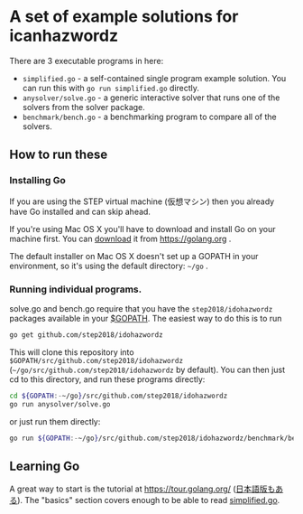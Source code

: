 # A set of example solutions for icanhazwordz

There are 3 executable programs in here:

* `simplified.go` - a self-contained single program example solution. You can run this with `go run simplified.go` directly.
* `anysolver/solve.go` - a generic interactive solver that runs one of the solvers from the solver package.
* `benchmark/bench.go` - a benchmarking program to compare all of the solvers.

## How to run these

### Installing Go

If you are using the STEP virtual machine (仮想マシン) then you already have Go
installed and can skip ahead.

If you're using Mac OS X you'll have to download and install Go on your machine
first. You can [download](https://golang.org/dl/) it from https://golang.org .

The default installer on Mac OS X doesn't set up a GOPATH in your environment,
so it's using the default directory: `~/go` .

### Running individual programs.

solve.go and bench.go require that you have the `step2018/idohazwordz` packages
available in your [$GOPATH](https://golang.org/doc/code.html). The easiest way
to do this is to run

```sh
go get github.com/step2018/idohazwordz
```

This will clone this repository into
`$GOPATH/src/github.com/step2018/idohazwordz`
(`~/go/src/github.com/step2018/idohazwordz` by default).  You can then just cd
to this directory, and run these programs directly:

```sh
cd ${GOPATH:-~/go}/src/github.com/step2018/idohazwordz
go run anysolver/solve.go
```

or just run them directly:

```sh
go run ${GOPATH:-~/go}/src/github.com/step2018/idohazwordz/benchmark/bench.go
```

## Learning Go

A great way to start is the tutorial at https://tour.golang.org/ ([日本語版もあ
る](https://go-tour-jp.appspot.com/)). The "basics" section covers enough to be
able to read
[simplified.go](https://github.com/step2018/idohazwordz/blob/public/simplified.go).
